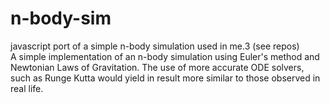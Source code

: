 # n-body-sim
javascript port of a simple n-body simulation used in me.3 (see repos)  
A simple implementation of an n-body simulation using Euler's method and Newtonian Laws of Gravitation. The use of more accurate ODE solvers, such as Runge Kutta would yield in result more similar to those observed in real life.
